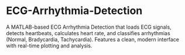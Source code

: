 # ECG-Arrhythmia-Detection
A MATLAB-based ECG Arrhythmia Detection that loads ECG signals, detects heartbeats, calculates heart rate, and classifies arrhythmias (Normal, Bradycardia, Tachycardia). Features a clean, modern interface with real-time plotting and analysis.
